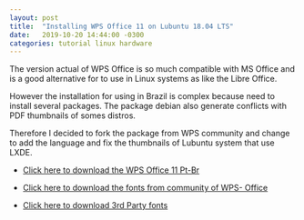 ```yaml
---
layout: post
title:  "Installing WPS Office 11 on Lubuntu 18.04 LTS"
date:   2019-10-20 14:44:00 -0300
categories: tutorial linux hardware
---
```

The version actual of WPS Office is so much compatible with MS Office and is a good alternative for to use in Linux systems as like the Libre Office.

However the installation for using in Brazil is complex because need to install several packages. The package debian also generate conflicts with PDF thumbnails of somes distros.

Therefore I decided to fork the package from WPS community and change to add the language and fix the thumbnails of Lubuntu system that use LXDE.

- [Click here to download the WPS Office 11 Pt-Br](http://bit.ly/wps11-br)

- [Click here to download the fonts from community of WPS- Office](http://kdl.cc.ksosoft.com/wps-community/download/fonts/wps-office-fonts_1.0_all.deb)

- [Click here to download 3rd Party fonts](http://bit.ly/fonts-3rd-party)
